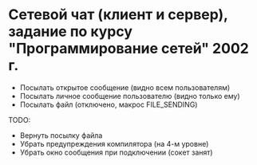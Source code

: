 
# Сетевой чат (клиент и сервер), задание по курсу "Программирование сетей" 2002 г.

- Посылать открытое сообщение (видно всем пользователям)
- Посылать личное сообщение пользователю (видно только ему)
- Посылать файл (отключено, макрос FILE_SENDING)

TODO:
- Вернуть посылку файла
- Убрать предупреждения компилятора (на 4-м уровне)
- Убрать окно сообщения при подключении (сокет занят)
